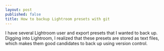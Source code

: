 ```yaml
---
layout: post
published: false
title: How to backup Lightroom presets with git
---
```

I have several Lightroom user and export presets that I wanted to back up. Digging into Lightroom, I realized that these presets are stored as text files, which makes them good candidates to back up using version control.


